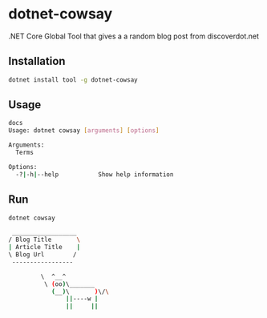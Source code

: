 # dotnet-cowsay
.NET Core Global Tool that gives a a random blog post from discoverdot.net

## Installation

```bash
dotnet install tool -g dotnet-cowsay
```

## Usage

```bash
docs
Usage: dotnet cowsay [arguments] [options]

Arguments:
  Terms

Options:
  -?|-h|--help           Show help information
```

## Run

```bash
dotnet cowsay

 __________________
/ Blog Title       \
| Article Title    |
\ Blog Url        /
 -----------------

         \  ^__^
          \ (oo)\_______
            (__)\       )\/\
                ||----w |
                ||     ||


```

